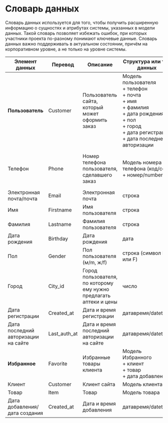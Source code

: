 # Словарь данных
Словарь данных используется для того, чтобы получить расширенную информацию о сущностях и атрибутах системы, указанных в модели данных. Такой словарь позволяет избежать ошибок, при которых участники проекта по-разному понимают ключевые данные. Словарь данных важно поддерживать в актуальном состоянии, причём на корпоративном уровне, а не только на уровне системы.



| Элемент данных | Перевод | Описание | Структура или тип данных | Длина | Значение |
| --- | --- | --- | --- | --- | --- |
| **Пользователь** | Customer | Пользователь сайта, который может оформить заказ | Модель пользователя<br/>+ телефон <br/>+ почта<br/>+ имя<br/>+ фамилия<br/>+ дата рождения<br/>+ пол<br/>+ город<br/>+ дата регистрации<br/>+ дата последней авторизации |  |  |
| Телефон | Phone | Номер телефона пользователя, сделавшего заказ | Модель номера телефона (код/code + номер/number) | Общая - 14<br/>code - 4, <br/>number - 10 | +79999999999 |
| Электронная почта/почта | Email | Электронная почта | строка | 254 | user@example.com |
| Имя | Firstname | Имя пользователя | строка | 50 | Иван |
| Фамилия | Lastname | Фамилия пользователя | строка | 50 | Иванов |
| Дата рождения | Birthday | Дата рождения | дата |  | 2024-01-11 |
| Пол | Gender | Пол пользователя (м/m, ж/f) | строка (символ M или F) | 1 | M<br/>F |
| Город | City_id | Город пользователя, по которому ему нужно предлагать аптеки и цены | число |  | 10 |
| Дата регистрации | Created_at | Дата и время регистрации | датавремя/datetime |  | 2024-01-11T08:29:51.725Z |
| Дата последний авторизации на сайте | Last_auth_at | Дата и время последний авторизации на сайте | датавремя/datetime |  | 2024-01-11T08:29:51.725Z |
| **Избранное** | Favorite | Избранные товары клиента | Модель Избранного<br/>+ клиент<br/>+ товар<br/>+ дата добавления |  |  |
| Клиент | Customer | Клиент сайта | Модель клиента |  |  |
| Товар | Item | Товар | Модель товара |  |  |
| Дата добавления/дата создания | Created_at | Дата и время добавления | датавремя/datetime |  | 2024-01-11T08:29:51.725Z |

